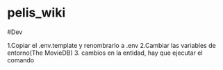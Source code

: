 # pelis_wiki

#Dev

1.Copiar el .env.template y renombrarlo a .env
2.Cambiar las variables de entorno(The MovieDB)
3. cambios en la entidad, hay que ejecutar el comando 
```flutter pub run build_runner build
```
